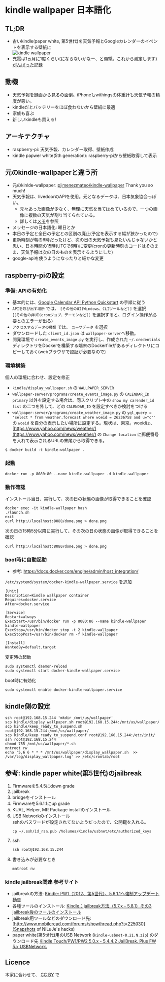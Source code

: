 # kindle wallpaper 日本語化

## TL;DR

* 古いkindle(paper white, 第5世代)を天気予報とGoogleカレンダーのイベントを表示する壁紙に  
  ![kindle wallpaper](https://ichusrlocalbin.github.io/images/posts/kindle-wallpaper/kindle-wallpaper.jpg)
* 充電は1ヵ月に1度くらい(にならないかなー、と願望。これから測定します)  
  [がんばった記録](https://github.com/ichusrlocalbin/kindle-wallpaper-jp/tree/master/docs#バッテリーとの戦い)

## 動機

* 天気予報を録画から見るの面倒。iPhoneもwithingsの体重計も天気予報の精度が悪い。
* kindleだとバッテリーをほぼ食わないから壁紙に最適
* 家族も喜ぶ
* 新しいkindleも買える!

## アーキテクチャ

* raspberry-pi: 天気予報、カレンダー取得、壁紙作成
* kindle papwer white(5th generation): raspberry-piから壁紙取得して表示

## 元のkindle-wallpaperと違う所

* 元のkinlde-wallpaper: [pjimenezmateo/kindle-wallpaper](https://github.com/pjimenezmateo/kindle-wallpaper) Thank you so much!
* 天気予報は、livedoorのAPIを使用。元となるデータは、日本気象協会っぽい。
  * 元々あった画像が少なく、無理に天気を当てはめているので、一つの画像に複数の天気が割り当てられている。
  * 詳しくは[メモ](docs/README.md)を参照
* メッセージの日本語化: 曜日とか
* 本日の予定と全日の予定との区別の廃止(予定を表示する幅が狭かったので)
* 更新時刻が朝の6時だったけど、次の日の天気予報も見たいんじゃないかと思い、日本時間の15時(UTCで6時)に変更(cronの更新時刻のコードはそのまま、天気予報は次の日のものを表示するようにした)
* google-apiを使うようになったりと細かな変更

## raspberry-piの設定

### 準備: APIの有効化

* 基本的には、[Google Calendar API Python Quickstart](https://developers.google.com/google-apps/calendar/quickstart/python) の手順に従う
* `APIを呼び出す場所` では、 `[その他のUI(Windows、CLIツールなど)]` を選択  
  (`[その他の非UI(cronジョブ、デーモンなど)]` を選択すると、ログイン操作が必要とのエラーが出る)  
* `アクセスするデータの種類` では、 `ユーザデータ` を選択
* ダウンロードした `client_id.json` は `wallpaper-server`へ移動。
* 開発環境で `create_events_image.py` を実行し、作成された `~/.credentials` ディレクトリをDockerを構築する端末のDockerfileがあるディレクトリにコピーしておく(webブラウザで認証が必要なので)

### 環境構築

個人の環境に合わせ、設定を修正

* `kindle/display_wallpaper.sh` の `WALLPAPER_SERVER`
* `wallpaper-server/programs/create_events_image.py` の `CALENDAR_ID`  
   `primary` 以外を設定する場合は、同スクリプト中の `show my carender_id list` の二つを外して、どの `CALENDAR_ID` を設定すべきか検討をつける
* `wallpaper-server/programs/create_weather_image.py` の `yql_query = 'select * from weather.forecast where woeid = 26236758 and u="c"'` の `woeid` を自分の表示したい場所に設定する。現状は、東京。woeidは、 [https://www.yahoo.com/news/weather/](https://www.yahoo.com/news/weather/) の `Change location` に郵便番号を入れて表示されるURLの末尾から取得できる。


```
$ docker build -t kindle-wallpaper .
```

### 起動

```
docker run -p 8080:80 --name kindle-wallpaper -d kindle-wallpaper
```

### 動作確認

インストール当日、実行して、次の日の状態の画像が取得できることを確認

```
docker exec -it kindle-wallpaper bash
./launch.sh
exit
curl http://localhost:8080/done.png > done.png
```

次の日の15時5分以降に実行して、その次の日の状態の画像が取得できることを確認

```
curl http://localhost:8080/done.png > done.png
```

### boot時に自動起動

* 参考: https://docs.docker.com/engine/admin/host_integration/

`/etc/systemd/system/docker-kindle-wallpaper.service` を追加

```
[Unit]
Description=Kindle wallpaper container
Requires=docker.service
After=docker.service

[Service]
Restart=always
ExecStart=/usr/bin/docker run -p 8080:80 --name kindle-wallpaper kindle-wallpaper
ExecStop=/usr/bin/docker stop -t 2 kindle-wallpaper
ExecStopPost=/usr/bin/docker rm -f kindle-wallpaper

[Install]
WantedBy=default.target
```

変更時の起動

```
sudo systemctl daemon-reload
sudo systemctl start docker-kindle-wallpaper.service
```

boot時に有効化

```
sudo systemctl enable docker-kindle-wallpaper.service
```

## kindle側の設定

```
ssh root@192.168.15.244 'mkdir /mnt/us/wallpaper'
scp kindle/display_wallpaper.sh root@192.168.15.244:/mnt/us/wallpaper/
scp kindle/keep_ready_to_suspend.sh root@192.168.15.244:/mnt/us/wallpaper/
scp kindle/keep_ready_to_suspend.conf root@192.168.15.244:/etc/init/
ssh root@192.168.15.244
chmod 755 /mnt/us/wallpaper/*.sh
mntroot rw
echo '5,6 6 * * * /mnt/us/wallpaper/display_wallpaper.sh  >> /var/log/display_wallpaper.log' >> /etc/crontab/root
```

## 参考: kindle paper white(第5世代)のjailbreak

1. Firmwareを5.4.5にdown grade
2. jailbreak
3. bridgeをインストール
4. Firmwareを5.6.1.1にup grade
5. KUAL, Helper, MR Package installのインストール
6. USB Networkのインストール  
   sshのパスワードが設定されてないようだったので、公開鍵を入れる。
   ```
   cp ~/.ssh/id_rsa.pub /Volumes/Kindle/usbnet/etc/authorized_keys
   ```
7. ssh 
   ```
   ssh root@192.168.15.244
   ```
8. 書き込みが必要なとき
   ```
   mntroot rw
   ```

### kindle jailbreak関連 参考サイト

* jailbreakの方法:  [Kindle: PW1（2012、第5世代）、5.6.1.1へ強制アップデート勧告](http://soranoji.air-nifty.com/blog/2016/03/kindle-pw120125.html) 
* 各種ツールのインストール: [Kindle：jailbreak方法（5.7.x - 5.8.1）その3 jailbreak後のツールのインストール](http://soranoji.air-nifty.com/blog/2016/07/kindlejailbre-2.html)
* jailbreak用ツールなどのダウンロード先: [http://www.mobileread.com/forums/showthread.php?t=225030](Snapshots of NiLuJe's hacks)
* paper white(第5世代)用のUSB Network (`kindle-usbnet-0.21.N.zip`) のダウンロード先 [Kindle Touch/PW1/PW2 5.0.x - 5.4.4.2 JailBreak. Plus FW 5.x USBNetwork.](http://www.mobileread.com/forums/showthread.php?t=186645)

## Licence

本家に合わせて、 [CC BY](https://creativecommons.org/licenses/by/4.0/deed.ja) で
